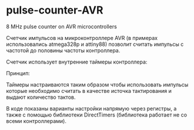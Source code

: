 # pulse-counter-AVR
8 MHz pulse counter on AVR microcontrollers

Счетчик импульсов на микроконтроллере AVR (в примерах использовались atmega328p и attiny88) позволит считать импульсы с частотой до половины частоты контроллера.

Счетчик использует внутренние таймеры контроллера: 

Принцип:

  Таймеры настраиваются таким образом чтобы использовать импульсы которые необходимо считать в качестве источка тактирования и выдают количество тактов.

В коде показаны варианты настройки напрямую через регистры, а также с помощью библиотеки DirectTimers (библиотека работает не со всеми контроллерами).
